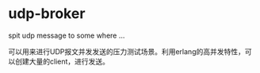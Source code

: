 # udp-broker
spit udp message to some where ...

可以用来进行UDP报文并发发送的压力测试场景。利用erlang的高并发特性，可以创建大量的client，进行发送。


